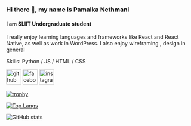 ### Hi there 👋, my name is Pamalka Nethmani
#### I am SLIIT Undergraduate student 
 I really enjoy learning languages and frameworks like React and React Native, as well as work in WordPress. I also enjoy wireframing ,  design in general

Skills: Python  / JS / HTML / CSS


[<img src='https://cdn.jsdelivr.net/npm/simple-icons@3.0.1/icons/github.svg' alt='github' height='40'>](https://github.com/IT22251350)  [<img src='https://cdn.jsdelivr.net/npm/simple-icons@3.0.1/icons/facebook.svg' alt='facebook' height='40'>](https://www.facebook.com/PamalkaNethmani)  [<img src='https://cdn.jsdelivr.net/npm/simple-icons@3.0.1/icons/instagram.svg' alt='instagram' height='40'>](https://www.instagram.com/_Pamaa_/)  

[![trophy](https://github-profile-trophy.vercel.app/?username=IT22251350)](https://github.com/ryo-ma/github-profile-trophy)

[![Top Langs](https://github-readme-stats.vercel.app/api/top-langs/?username=IT22251350)](https://github.com/anuraghazra/github-readme-stats)

![GitHub stats](https://github-readme-stats.vercel.app/api?username=IT22251350&show_icons=true&count_private=true)  

